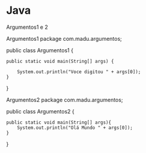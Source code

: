# Java
Argumentos1 e 2

Argumentos1
package com.madu.argumentos;

public class Argumentos1 {
	
	public static void main(String[] args) {
		
		System.out.println("Voce digitou " + args[0]);
	}

}

Argumentos2
package com.madu.argumentos;

public class Argumentos2 {

	public static void main(String[] args){
		System.out.println("Olá Mundo " + args[0]);
	}
	
}
